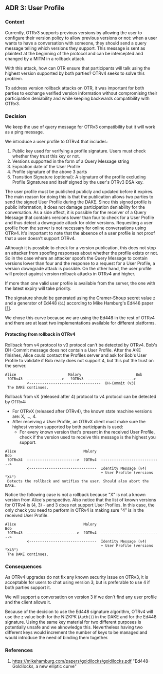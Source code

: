 ## ADR 3: User Profile

### Context

Currently, OTRv3 supports previous versions by allowing the user to configure
their version policy to allow previous versions or not: when a user wants to
have a conversation with someone, they should send a query message telling which
versions they support. This message is sent as plaintext at the beginning of the
protocol and can be intercepted and changed by a MITM in a rollback attack.

With this attack, how can OTR ensure that participants will talk using the
highest version supported by both parties? OTRv4 seeks to solve this problem.

To address version rollback attacks on OTR, it was important for both parties to
exchange verified version information without compromising their participation
deniability and while keeping backwards compatibility with OTRv3.

### Decision

We keep the use of query message for OTRv3 compatibility but it will work as a
ping message.

We introduce a user profile to OTRv4 that includes:

1. Public key used for verifying a profile signature. Users must check whether
   they trust this key or not.
2. Versions supported in the form of a Query Message string
2. Expiration date of the User Profile
4. Profile signature of the above 3 parts
5. Transition Signature (optional): A signature of the profile excluding Profile
   Signatures and itself signed by the user's OTRv3 DSA key.

The user profile must be published publicly and updated before it expires. The
main reason for doing this is that the publication allows two parties to send
the signed User Profile during the DAKE. Since this signed profile is public
information, it does not damage participation deniability for the conversation.
As a side affect, it is possible for the receiver of a Query Message that
contains versions lower than four to check for a User Profile and thus detect a
downgrade attack for older versions. Requesting a user profile from the server
is not necessary for online conversations using OTRv4. It's important to note
that the absence of a user profile is not proof that a user doesn't support
OTRv4.

Although it is possible to check for a version publication, this does not stop
an attacker from spoofing responses about whether the profile exists or not. So
in the case where an attacker spoofs the Query Message to contain versions lower
than four and the response to a request for a User Profile, a version downgrade
attack is possible. On the other hand, the user profile will protect against
version rollback attacks in OTRv4 and higher.

If more than one valid user profile is available from the server, the one with
the latest expiry will take priority.

The signature should be generated using the Cramer-Shoup secret value `z` and a
generator of Ed448 (`G1`) according to Mike Hamburg's Ed448 paper [\[1\]](#references).

We chose this curve because we are using the Ed448 in the rest of OTRv4 and
there are at least two implementations available for different platforms.

#### Protecting from rollback in OTRv4

Rollback from v4 protocol to v3 protocol can't be detected by OTRv4.
Bob's DH-Commit message does not contain a User Profile. After the AKE finishes,
Alice could contact the Profiles server and ask for Bob's User Profile to
validate if Bob really does not support 4, but this put the trust on the server.

```
Alice                        Malory                         Bob
 ?OTRv43  ---------------->   ?OTRv3  --------------------->
          <---------------------------------  DH-Commit (v3)
 The DAKE continues.
```

Rollback from vX (released after 4) protocol to v4 protocol can be
detected by OTRv4:

- For OTRvX (released after OTRv4), the known state machine versions are:
  X, ..., 4.
- After receiving a User Profile, an OTRvX client must make sure the highest
  version supported by both participants is used:
  - For every known version that's present in the received User Profile, check
    if the version used to receive this message is the highest you support.

```
Alice                               Malory                                Bob
 ?OTRvX4  ----------------------->  ?OTRv4  ---------------------------->
          <-------------------------------  Identity Message (v4)
                                            + User Profile (versions "X4")
 Detects the rollback and notifies the user. Should also abort the DAKE.
```

Notice the following case is not a rollback because "X" is not a known version
from Alice's perspective. Also notice that the list of known versions for OTRv4
is (4, 3) - and 3 does not support User Profiles. In this case, the only check
you need to perform in OTRv4 is making sure "4" is in the received User Profile.

```
Alice                               Malory                                Bob
 ?OTRv43  ----------------------->  ?OTRv4  ---------------------------->
          <-------------------------------  Identity Message (v4)
                                            + User Profile (versions "X43")
 The DAKE continues.
```

### Consequences

As OTRv4 upgrades do not fix any known security issue on OTRv3, it is acceptable
for users to chat using version 3, but is preferable to use 4 if both parties
support it.

We will support a conversation on version 3 if we don't find any user profile
and the client allows it.

Because of the decision to use the Ed448 signature algorithm, OTRv4 will use the
`z` value both for the NIZKPK (`Auth()`) in the DAKE and for the Ed448
signature. Using the same key material for two different purposes is potentially
unsafe and we aknowledge this. Nevertheless having two different keys would
increment the number of keys to be managed and would introduce the need of
binding them together.

### References

1. https://mikehamburg.com/papers/goldilocks/goldilocks.pdf "Ed448-Goldilocks, a new elliptic curve"
